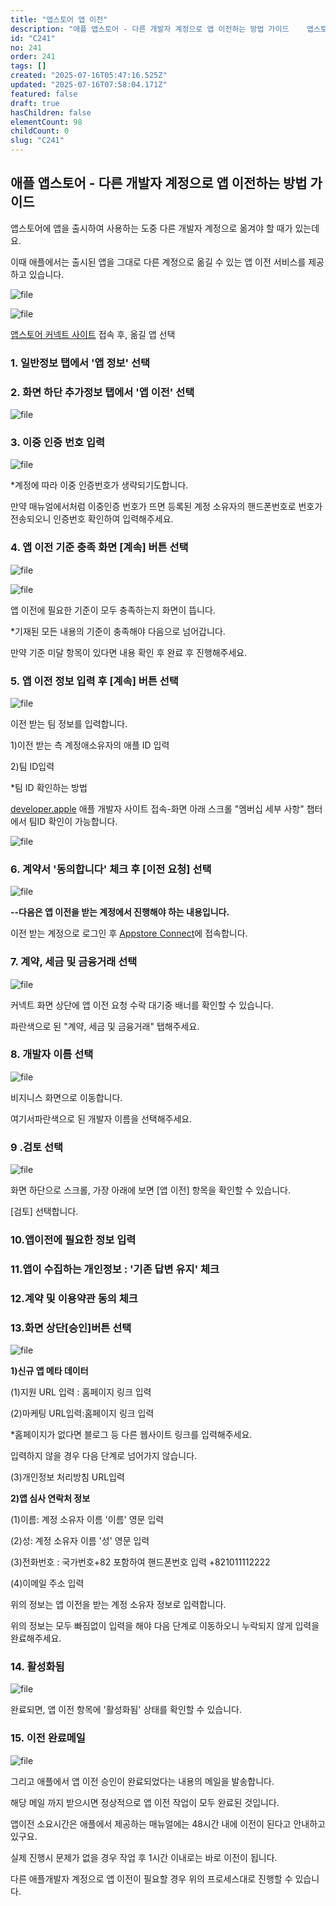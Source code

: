 ```yaml
---
title: "앱스토어 앱 이전"
description: "애플 앱스토어 - 다른 개발자 계정으로 앱 이전하는 방법 가이드    앱스토어에 앱을 출시하여 사용하는 도중 다른 개발자 계정으로 옮겨야 할 때가 있는데요.  이때 애플에서는 출시된 앱을 그대로 다른 계정으로 옮길 수 있는 앱 이전 서비스를 제공하고 있습니다...."
id: "C241"
no: 241
order: 241
tags: []
created: "2025-07-16T05:47:16.525Z"
updated: "2025-07-16T07:58:04.171Z"
featured: false
draft: true
hasChildren: false
elementCount: 98
childCount: 0
slug: "C241"
---
```


## 애플 앱스토어 - 다른 개발자 계정으로 앱 이전하는 방법 가이드



앱스토어에 앱을 출시하여 사용하는 도중 다른 개발자 계정으로 옮겨야 할 때가 있는데요.

이때 애플에서는 출시된 앱을 그대로 다른 계정으로 옮길 수 있는 앱 이전 서비스를 제공하고 있습니다.

![file](/images/4e3283a3e296309953e7c1219d4fa47c.jpg)

![file](/images/84cd22117bd7705e68c01f573402691c.jpg)



[앱스토어 커넥트 사이트](https://appstoreconnect.apple.com/login) 접속 후, 옮길 앱 선택



### 1. 일반정보 탭에서 '앱 정보' 선택



### 2. 화면 하단 추가정보 탭에서 '앱 이전' 선택

![file](/images/bf08765ba42cd3061689cd4162f0fff0.jpg)



### 3. 이중 인증 번호 입력

![file](/images/e52d1bf119cdd6c87a09c3cd870dbdba.jpg)

*계정에 따라 이중 인증번호가 생략되기도합니다. 

만약 매뉴얼에서처럼 이중인증 번호가 뜨면 등록된 계정 소유자의 핸드폰번호로 번호가 전송되오니 인증번호 확인하여 입력해주세요. 



### 4. 앱 이전 기준 충족 화면 [계속] 버튼 선택

![file](/images/ec3aa7f049d9b271034d33d641ed9974.jpg)

![file](/images/d740584f78ca013818da5e72df664ad8.jpg)

앱 이전에 필요한 기준이 모두 충족하는지 화면이 뜹니다.

*기재된 모든 내용의 기준이 충족해야 다음으로 넘어갑니다.

만약 기준 미달 항목이 있다면 내용 확인 후 완료 후 진행해주세요.



### 5. 앱 이전 정보 입력 후 [계속] 버튼 선택

![file](/images/74f308a17af5461eba3ea12574164f26.jpg)

이전 받는 팀 정보를 입력합니다.

1)이전 받는 측 계정애소유자의 애플 ID 입력

2)팀 ID입력

*팀 ID 확인하는 방법



[developer.apple](https://developer.apple.com/account) 애플 개발자 사이트 접속-화면 아래 스크롤 "멤버십 세부 사항" 챕터에서 팀ID 확인이 가능합니다. 

![file](/images/535332ed276dd7cd208a03eec2926cf5.jpg)



### 6. 계약서 '동의합니다' 체크 후 [이전 요청] 선택

![file](/images/be0da5d23de4f6ccda724fb5e758cb6d.jpg)



**--다음은 앱 이전을 받는 계정에서 진행해야 하는 내용입니다.**

이전 받는 계정으로 로그인 후 [Appstore Connect](https://appstoreconnect.apple.com/)에 접속합니다. 



### 7. 계약, 세금 및 금융거래 선택

![file](/images/02560e0dee142c6ce538e080ab007faf.jpg)

커넥트 화면 상단에 앱 이전 요청 수락 대기중 배너를 확인할 수 있습니다. 

파란색으로 된 "계약, 세금 및 금융거래" 탭해주세요. 



### 8. 개발자 이름 선택

![file](/images/41d03543a1c0057530b2668d95d8b256.jpg)

비지니스 화면으로 이동합니다. 

여기서파란색으로 된 개발자 이름을 선택해주세요. 



### 9 .검토 선택

![file](/images/0ea7a0d3e818d1a72dc0c44a28bb5a85.jpg)

화면 하단으로 스크롤, 가장 아래에 보면 [앱 이전] 항목을 확인할 수 있습니다.

[검토] 선택합니다.



### 10.앱이전에 필요한 정보 입력



### [](https://documentation.swing2app.co.kr/knowledgebase/appstore/apptransfer#id-11)11.앱이 수집하는 개인정보 : '기존 답변 유지' 체크



### [](https://documentation.swing2app.co.kr/knowledgebase/appstore/apptransfer#id-12)12.계약 및 이용약관 동의 체크



### [](https://documentation.swing2app.co.kr/knowledgebase/appstore/apptransfer#id-13)13.화면 상단[승인]버튼 선택

![file](/images/9b67fdb0ae708ee89db92c40f45d698a.jpg)

**1)신규 앱 메타 데이터**

(1)지원 URL 입력 : 홈페이지 링크 입력

(2)마케팅 URL입력:홈페이지 링크 입력 

*홈페이지가 없다면 블로그 등 다른 웹사이트 링크를 입력해주세요.

입력하지 않을 경우 다음 단계로 넘어가지 않습니다. 

(3)개인정보 처리방침 URL입력 



**2)앱 심사 연락처 정보**

(1)이름: 계정 소유자 이름 '이름' 영문 입력

(2)성: 계정 소유자 이름 '성' 영문 입력

(3)전화번호 : 국가번호+82 포함하여 핸드폰번호 입력 +821011112222

(4)이메일 주소 입력



위의 정보는 앱 이전을 받는 계정 소유자 정보로 입력합니다. 

위의 정보는 모두 빠짐없이 입력을 해야 다음 단계로 이동하오니 누락되지 않게 입력을 완료해주세요. 



### 14. 활성화됨

![file](/images/52b2ef372d95397c3d3acad841fac0d2.jpg)

완료되면, 앱 이전 항목에 '활성화됨' 상태를 확인할 수 있습니다.



### 15. 이전  완료메일

![file](/images/4904e0ac2df2017f6d4ec5eba04e5185.jpg)

그리고 애플에서 앱 이전 승인이 완료되었다는 내용의 메일을 발송합니다.

해당 메일 까지 받으시면 정상적으로 앱 이전 작업이 모두 완료된 것입니다. 



앱이전 소요시간은 애플에서 제공하는 매뉴얼에는 48시간 내에 이전이 된다고 안내하고 있구요.

실제 진행시 문제가 없을 경우 작업 후 1시간 이내로는 바로 이전이 됩니다.

다른 애플개발자 계정으로 앱 이전이 필요할 경우 위의 프로세스대로 진행할 수 있습니다.
